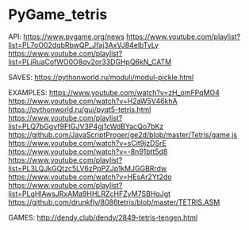 # PyGame_tetris

API:
https://www.pygame.org/news
https://www.youtube.com/playlist?list=PL7oO02dqbRbwQP_Jfaj3AxVJ84elbTvLy
https://www.youtube.com/playlist?list=PLjRuaCofWO0O8qv2or33DGHpQ6kN_CATM


SAVES:
https://pythonworld.ru/moduli/modul-pickle.html


EXAMPLES:
https://www.youtube.com/watch?v=zH_omFPqMO4
https://www.youtube.com/watch?v=H2aW5V46khA
https://pythonworld.ru/gui/pyqt5-tetris.html
https://www.youtube.com/playlist?list=PLQ7bGgvf9FtGJV3P4gj1cWdBYacQo7bKz
https://github.com/JavaScriptProger/ge2d/blob/master/Tetris/game.js
https://www.youtube.com/watch?v=sCit9jzDSrE
https://www.youtube.com/watch?v=-8n91btt5d8
https://www.youtube.com/playlist?list=PL3LQJkGQtzc5LV6zPpPZJp1kMJGGBRrdw
https://www.youtube.com/watch?v=HEsAr2Yt2do
https://www.youtube.com/playlist?list=PLqHlAwsJRxAMa9HHLRZcHFZyM7SBHqJgt
https://github.com/drunkfly/8086tetris/blob/master/TETRIS.ASM

GAMES:
http://dendy.club/dendy/2849-tetris-tengen.html
